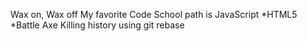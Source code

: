 Wax on, Wax off
My favorite Code School path is JavaScript
*HTML5
*Battle Axe
Killing history using git rebase

